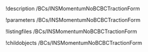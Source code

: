 !description /BCs/INSMomentumNoBCBCTractionForm

!parameters /BCs/INSMomentumNoBCBCTractionForm

!listingfiles /BCs/INSMomentumNoBCBCTractionForm

!childobjects /BCs/INSMomentumNoBCBCTractionForm

